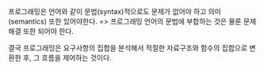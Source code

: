 프로그래밍은 언어와 같이 문법(syntax)적으로도 문제가 없어야 하고  의미(semantics) 또한 있어야한다.
=> 프로그래밍 언어의 문법에 부합하는 것은 물론 문제 해결 또한 되어야 한다.

결국 프로그래밍은 요구사항의 집합을 분석해서 적절한 자료구조와 함수의 집합으로 변환한 후, 그 흐름을 제어하는 것이다.